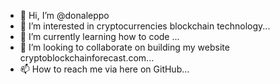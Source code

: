 - 👋 Hi, I’m @donaleppo
- 👀 I’m interested in cryptocurrencies blockchain technology...
- 🌱 I’m currently learning how to code ...
- 💞️ I’m looking to collaborate on  building my website cryptoblockchainforecast.com...
- 📫 How to reach me via here on GitHub...

<!---
donaleppo/donaleppo is a ✨ special ✨ repository because its `README.md` (this file) appears on your GitHub profile.
You can click the Preview link to take a look at your changes.
--->

